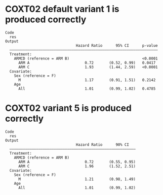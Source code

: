 # COXT02 default variant 1 is produced correctly

    Code
      res
    Output
                                    Hazard Ratio      95% CI      p-value
      ———————————————————————————————————————————————————————————————————
      Treatment:                                                         
        ARMCD (reference = ARM B)                                 <0.0001
          ARM A                         0.72       (0.52, 0.99)   0.0417 
          ARM C                         1.93       (1.44, 2.59)   <0.0001
      Covariate:                                                         
        Sex (reference = F)                                              
          M                             1.17       (0.91, 1.51)   0.2142 
        Age                                                              
          All                           1.01       (0.99, 1.02)   0.4785 

# COXT02 variant 5 is produced correctly

    Code
      res
    Output
                                    Hazard Ratio      90% CI   
      —————————————————————————————————————————————————————————
      Treatment:                                               
        ARMCD (reference = ARM B)                              
          ARM A                         0.72       (0.55, 0.95)
          ARM C                         1.96       (1.52, 2.51)
      Covariate:                                               
        Sex (reference = F)                                    
          M                             1.21       (0.98, 1.49)
        Age                                                    
          All                           1.01       (0.99, 1.02)

